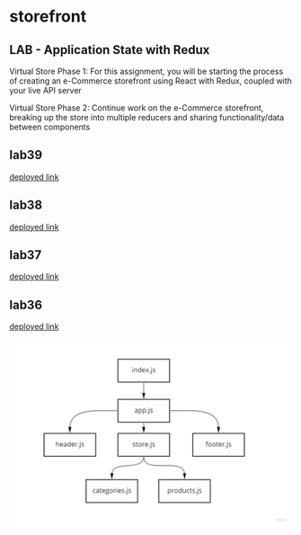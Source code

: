 # storefront

## LAB - Application State with Redux

Virtual Store Phase 1: For this assignment, you will be starting the process of creating an e-Commerce storefront using React with Redux, coupled with your live API server

Virtual Store Phase 2: Continue work on the e-Commerce storefront, breaking up the store into multiple reducers and sharing functionality/data between components

## lab39

[deployed link](https://60dd5a214bb55b0007bc39f8--fervent-edison-d0cf00.netlify.app)

## lab38

[deployed link](https://60db55c9a1a8e2000732e00c--fervent-edison-d0cf00.netlify.app)

## lab37

[deployed link](https://60da0aa34992ed00077827ac--fervent-edison-d0cf00.netlify.app)

## lab36

[deployed link](https://60d8a92b7426f4000b2b7f7b--fervent-edison-d0cf00.netlify.app)

![UML Lab36](assest/lab36.jpg)
